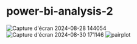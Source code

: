 # power-bi-analysis-2

![Capture d'écran 2024-08-28 144054](https://github.com/user-attachments/assets/59a5bc72-d5b3-4ea9-ac4c-7179cbbe8d15)
![Capture d'écran 2024-08-30 171146](https://github.com/user-attachments/assets/7c5558c2-d699-42af-a38b-4a90d6499284)
![pairplot](https://github.com/user-attachments/assets/d2a6b4a2-1e1a-4d09-9e23-d5995a01bb8f)
